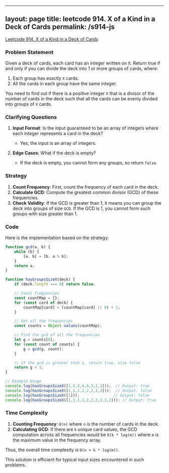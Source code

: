 
---
layout: page
title: leetcode 914. X of a Kind in a Deck of Cards
permalink: /s914-js
---
[Leetcode 914. X of a Kind in a Deck of Cards](https://algoadvance.github.io/algoadvance/l914)
### Problem Statement

Given a deck of cards, each card has an integer written on it. Return true if and only if you can divide the deck into 1 or more groups of cards, where:

1. Each group has exactly `X` cards.
2. All the cards in each group have the same integer.

You need to find out if there is a positive integer `X` that is a divisor of the number of cards in the deck such that all the cards can be evenly divided into groups of `X` cards.

### Clarifying Questions

1. **Input Format**: Is the input guaranteed to be an array of integers where each integer represents a card in the deck?
   - Yes, the input is an array of integers.
   
2. **Edge Cases**: What if the deck is empty?
   - If the deck is empty, you cannot form any groups, so return `false`.

### Strategy

1. **Count Frequency**: First, count the frequency of each card in the deck.
2. **Calculate GCD**: Compute the greatest common divisor (GCD) of these frequencies.
3. **Check Validity**: If the GCD is greater than 1, it means you can group the deck into groups of size `GCD`. If the GCD is 1, you cannot form such groups with size greater than 1.

### Code

Here is the implementation based on the strategy:

```javascript
function gcd(a, b) {
    while (b) {
        [a, b] = [b, a % b];
    }
    return a;
}

function hasGroupsSizeX(deck) {
    if (deck.length === 0) return false;

    // Count frequencies
    const countMap = {};
    for (const card of deck) {
        countMap[card] = (countMap[card] || 0) + 1;
    }

    // Get all the frequencies
    const counts = Object.values(countMap);

    // Find the gcd of all the frequencies
    let g = counts[0];
    for (const count of counts) {
        g = gcd(g, count);
    }

    // If the gcd is greater than 1, return true, else false
    return g > 1;
}

// Example Usage
console.log(hasGroupsSizeX([1,2,3,4,4,3,2,1]));  // Output: true
console.log(hasGroupsSizeX([1,1,1,2,2,2,3,3]));  // Output: false
console.log(hasGroupsSizeX([1]));               // Output: false
console.log(hasGroupsSizeX([1,1,1,1,2,2,2,2,2,2])); // Output: true
```

### Time Complexity

1. **Counting Frequency**: `O(n)` where `n` is the number of cards in the deck.
2. **Calculating GCD**: If there are `k` unique card values, the GCD computation across all frequencies would be `O(k * log(m))` where `m` is the maximum value in the frequency array.

Thus, the overall time complexity is `O(n + k * log(m))`.

This solution is efficient for typical input sizes encountered in such problems.